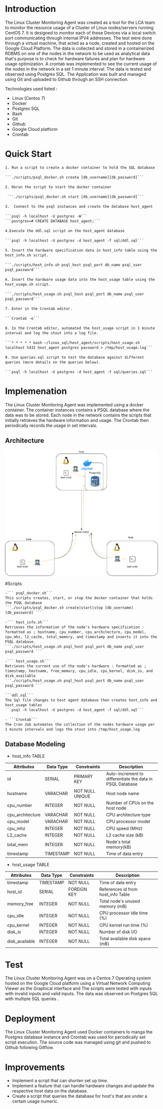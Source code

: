 # Introduction
The Linux Cluster Monitoring Agent was created as a tool for the LCA team to monitor the 
resource usage of a Cluster of Linux nodes/servers running CentOS 7. It is designed to monitor 
each of these Devices via a local switch port communicating through internal IPV4 addresses. 
The test were done through a virtual machine, that acted as a node, created and hosted on the 
Google Cloud Platform. The data is collected and stored in a containerized RDBMS on one of the nodes
in the network to be used as analytical data that's purpose is to check for hardware failures and plan 
for hardware usage optimization. A crontab was implemented to see the current usage of the nodes
in the network in a set 1 minute interval. The data is tested and observed using Postgres SQL. The 
Application was built and managed using Git and uploaded to Github through an SSH connection.


Technologies used listed :
- Linux (Centos 7)
- Docker
- Postgres SQL
- Bash
- Git
- Github
- Google Cloud platform
- Crontab

# Quick Start
	1. Run a script to create a docker container to hold the SQL database

	```./scripts/psql_docker.sh create [db_username][db_password]```
	
	2. Rerun the script to start the docker container
	
	 ```./scripts/psql_docker.sh start [db_username][db_password]```
	
	3.  Connect to the psql instances and create the database host_agent
	
	```psql -h localhost -U postgres -W```
	```postgres=# CREATE DATABASE host_agent;```
	
	4.Execute the ddl.sql script on the host_agent database 
	
	```psql -h localhost -U postgres -d host_agent -f sql/ddl.sql```
	
	5. Insert the hardware specification data in host_info table using the host_info.sh script. 
	
	```./scripts/host_info.sh psql_host psql_port db_name psql_user psql_password```
	
	6. Insert the hardware usage data into the host_usage table using the host_usage.sh script.
	
	```./scripts/host_usage.sh psql_host psql_port db_name psql_user psql_password```
	
	7. Enter in the Crontab editor.
	  
	```Crontab -e```
	
	8. In the Crontab editor, automated the host_usage script in 1 minute interval and log the stout into a log file.
	
	```* * * * * bash ~/linux_sql/host_agent/scripts/host_usage.sh localhost 5432 host_agent postgres password > /tmp/host_usage.log```
	
	9. Use queries.sql script to test the database against different queries (more details on the queries below).
	
	```psql -h localhost -U postgres -d host_agent -f sql/queries.sql```


# Implemenation
The Linux Cluster Monitoring Agent was implemented using a docker container. The container instances
contains a PSQL database where the data was to be stored. Each node in the network contains the scripts
that initially retrieves the hardware information and usage. The Crontab then periodically records the usage
in set intervals.

## Architecture
![Linux_SQL](./assets/Linux_SQL.drawio.png)

#Scripts

	-``` psql_docker.sh```
	This scripts creates, start, or stop the docker container that holds the PSQL database
	```./scripts/psql_docker.sh create|start|stop [db_username][db_password] ```

	-``` host_info.sh```
	Retrieves the information of the node's hardware specification : formatted as ; hostname, cpu_number, cpu_architecture, cpu_model, cpu_mhz, l2_cache, total_memory, and timestamp and inserts it into the PSQL database.
	```./scripts/host_usage.sh psql_host psql_port db_name psql_user psql_password ```
	
	-``` host_usage.sh```
	Retrieves the current use of the node's hardware : formatted as ; timestamp, hostname, free_memory, cpu_idle, cpu_kernel, disk_io, and disk_available
	```./scripts/host_usage.sh psql_host psql_port db_name psql_user psql_password ```
	
	```ddl.sql```
	The Sql file changes to host agent database then creates host_info and host_usage tables 
	```psql -h localhost -U postgres -d host_agent -f sql/ddl.sql```

	- ```Crontab```
	The Cron Job automates the collection of the nodes hardware usage per 1 minute intervals and logs the stout into /tmp/host_usage.log


## Database Modeling
- host_info TABLE

| Attributes       | Data Type | Constraints     | Description                                               |
|------------------|-----------|-----------------|-----------------------------------------------------------|
| id               | SERIAL    | PRIMARY KEY     | Auto-increment to differentiate the data in PSQL Database |
| hostname         | VARACHAR  | NOT NULL UNIQUE | Host node name                                            |
| cpu_number       | INTEGER   | NOT NULL        | Number of CPUs on the host node                           |
| cpu_architecture | VARACHAR  | NOT NULL        | CPU architecture type                                     |
| cpu_model        | VARACHAR  | NOT NULL        | CPU processor model                                       |
| cpu_mhz          | INTEGER   | NOT NULL        | CPU speed (MHz)                                           |
| L2_cache         | INTEGER   | NOT NULL        | L2 cache size (kB)                                        |
| total_mem        | INTEGER   | NOT NULL        | Node's total memory(kB)                                   |
| timestamp        | TIMESTAMP | NOT NULL        | Time of data entry                                        |
- host_usage TABLE

| Attributes     | Data Type | Constraints     | Description                        |
|----------------|-----------|-----------------|------------------------------------|
| timestamp      | TIMESTAMP | NOT NULL        | Time of data entry                 |
| host_id        | SERIAL    | FOREIGN KEY     | References id from host_info Table |
| memory_free    | INTEGER   | NOT NULL        | Total node's unused memory (mB)    |
| cpu_idle       | INTEGER   | NOT NULL        | CPU processor idle time (%)        |
| cpu_kernel     | INTEGER   | NOT NULL        | CPU kernel run time (%)            |
| disk_io        | INTEGER   | NOT NULL        | Number of disk I/O                 |
| disk_available | INTEGER   | NOT NULL        | Total available disk space (mB)    |

# Test
The Linux Cluster Monitoring Agent was on a Centos 7 Operating system hosted on the 
Google Cloud platform using a Virtual Network Computing Viewer as the Graphical interface and 
The scripts were tested with inputs with invalid inputs and valid inputs. The data was observed on 
Postgres SQL with multiple SQL queries .

# Deployment
The Linux Cluster Monitoring Agent used Docker containers to manga the Postgres database instance and
Crontab was used for periodically set script execution. The source code was managed using git and pushed 
to Github following Gitflow.

# Improvements
- Implement a script that can shorten set up time.
- Implement a feature that can handle hardware changes and update the respective host data on the database.
- Create a script that queries the database for host's that are under a certain usage numeric.